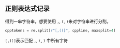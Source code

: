 ## 正则表达式记录
得到一串字符串，想要使用 `,`, `(`, `)`来对字符串进行分割。
```python
cpptokens = re.split(r"[,()]", cppline, maxsplit=4)
```
`[,()]`表示匹配 `,`, `(`, `)` 中所有字符

